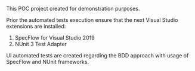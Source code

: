 This POC project created for demonstration purposes.

Prior the automated tests execution ensure that the next Visual Studio extensions are installed:
1. SpecFlow for Visual Studio 2019
2. NUnit 3 Test Adapter

UI automated tests are created regarding the BDD approach with usage of SpecFlow and NUnit frameworks.
